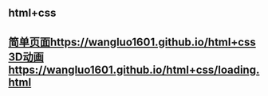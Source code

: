 ## html+css
[简单页面](https://wangluo1601.github.io/html+css)https://wangluo1601.github.io/html+css
[3D动画](https://wangluo1601.github.io/html+css/loading.html)https://wangluo1601.github.io/html+css/loading.html
---